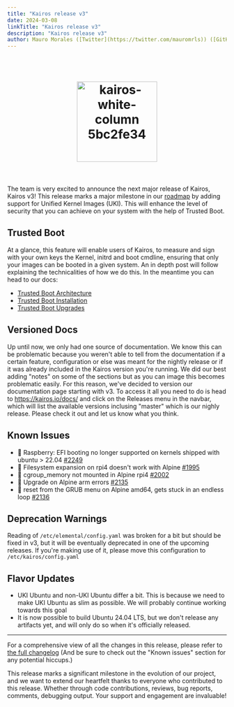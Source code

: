 ```yaml
---
title: "Kairos release v3"
date: 2024-03-08
linkTitle: "Kairos release v3"
description: "Kairos release v3"
author: Mauro Morales ([Twitter](https://twitter.com/mauromrls)) ([GitHub](https://github.com/mauromorales))
---
```

<h1 align="center">
  <br>
     <img width="184" alt="kairos-white-column 5bc2fe34" src="https://user-images.githubusercontent.com/2420543/215073247-96988fd1-7fcf-4877-a28d-7c5802db43ab.png">
    <br>
<br>
</h1>

The team is very excited to announce the next major release of Kairos, Kairos v3! This release marks a major milestone in our [roadmap](https://github.com/orgs/kairos-io/projects/2/views/1) by adding support for Unified Kernel Images (UKI). This will enhance the level of security that you can achieve on your system with the help of Trusted Boot.

## Trusted Boot

At a glance, this feature will enable users of Kairos, to measure and sign with your own keys the Kernel, initrd and boot cmdline, ensuring that only your images can be booted in a given system. An in depth post will follow explaining the technicalities of how we do this. In the meantime you can head to our docs:

- [Trusted Boot Architecture](https://kairos.io/docs/architecture/trustedboot/)
- [Trusted Boot Installation](https://kairos.io/docs/installation/trustedboot/)
- [Trusted Boot Upgrades](https://kairos.io/docs/upgrade/trustedboot/)

## Versioned Docs

Up until now, we only had one source of documentation. We know this can be problematic because you weren't able to tell from the documentation if a certain feature, configuration or else was meant for the nightly release or if it was already included in the Kairos version you're running. We did our best adding "notes" on some of the sections but as you can image this becomes problematic easily. For this reason, we've decided to version our documentation page starting with v3. To access it all you need to do is head to https://kairos.io/docs/ and click on the Releases menu in the navbar, which will list the available versions inclusing "master" which is our nighly release. Please check it out and let us know what you think.

## Known Issues

* 🐛 Raspberry: EFI booting no longer supported on kernels shipped with ubuntu > 22.04 [#2249](https://github.com/kairos-io/kairos/issues/2249)
* 🐛 Filesystem expansion on rpi4 doesn't work with Alpine [#1995](https://github.com/kairos-io/kairos/issues/1995)
* 🐛 cgroup_memory not mounted in Alpine rpi4 [#2002](https://github.com/kairos-io/kairos/issues/2002)
* 🐛 Upgrade on Alpine arm errors [#2135](https://github.com/kairos-io/kairos/issues/2135)
* 🐛 reset from the GRUB menu on Alpine amd64, gets stuck in an endless loop [#2136](https://github.com/kairos-io/kairos/issues/2136)

## Deprecation Warnings

Reading of `/etc/elemental/config.yaml` was broken for a bit but should be fixed in v3, but it will be eventually deprecated in one of the upcoming releases. If you're making use of it, please move this configuration to `/etc/kairos/config.yaml`


## Flavor Updates

* UKI Ubuntu and non-UKI Ubuntu differ a bit. This is because we need to make UKI Ubuntu as slim as possible. We will probably continue working towards this goal
* It is now possible to build Ubuntu 24.04 LTS, but we don't release any artifacts yet, and will only do so when it's officially released.

---

For a comprehensive view of all the changes in this release, please refer to [the full changelog](https://github.com/kairos-io/kairos/releases/tag/v3.0.0) (And be sure to check out the "Known issues" section for any potential hiccups.)

This release marks a significant milestone in the evolution of our project, and we want to extend our heartfelt thanks to everyone who contributed to this release. Whether through code contributions, reviews, bug reports, comments, debugging output. Your support and engagement are invaluable!

